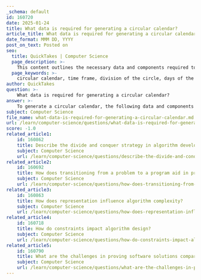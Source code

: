 ```yaml
---
_schema: default
id: 160720
date: 2025-01-24
title: What data is required for generating a circular calendar?
article_title: What data is required for generating a circular calendar?
date_format: MMM DD, YYYY
post_on_text: Posted on
seo:
  title: QuickTakes | Computer Science
  page_description: >-
    This content outlines the necessary data and components required to generate a circular calendar, including time frame, circle division, day representations, visual customization, central themes, and software tools, along with the symbolic meanings associated with circular designs.
  page_keywords: >-
    circular calendar, time frame, division of the circle, days of the month, visual elements, central theme, symbolic representation, software tools, recurring patterns
author: QuickTakes
question: >-
    What data is required for generating a circular calendar?
answer: >-
    To generate a circular calendar, the following data and components are typically required:\n\n1. **Time Frame**: The calendar should represent a specific time frame, such as a year (365 days) or a week (52 weeks). This will determine how the days are distributed around the circle.\n\n2. **Division of the Circle**: Since a full circle is 360 degrees, each month (in a 12-month calendar) would approximately take up 30 degrees. For a weekly calendar, each week would take up about 6.93 degrees. This division is essential for accurately placing the months or weeks around the circular layout.\n\n3. **Days of the Month/Week**: Each month or week needs to be represented with the correct number of days. For example, months like February may have 28 or 29 days, while others have 30 or 31 days. This data is crucial for accurate representation.\n\n4. **Visual Elements**: Consideration for visual elements such as colors, images, or text that can be added to each segment of the calendar. This customization allows for personal or thematic representation.\n\n5. **Central Theme or Goals**: Many circular calendars, such as the Round Method Circular Calendar, include a central circle that may hold a vision statement or annual goals. This thematic element can guide the design and purpose of the calendar.\n\n6. **Symbolic Representation**: Understanding the symbolic meaning of the circular design, which represents the cyclical nature of time and interconnectedness, can influence how the calendar is structured and presented.\n\n7. **Software Tools**: If creating a digital version, knowledge of vector graphics software (like Adobe Illustrator or Inkscape) or spreadsheet tools (like Google Sheets or Excel) may be necessary for designing and formatting the calendar.\n\n8. **Recurring Patterns**: If the calendar is intended to be used repeatedly (like the Mayan Calendar), understanding the cycles and patterns in nature (such as seasons or lunar cycles) can enhance its functionality.\n\nBy gathering and organizing this data, one can effectively create a circular calendar that is both functional and visually appealing.
subject: Computer Science
file_name: what-data-is-required-for-generating-a-circular-calendar.md
url: /learn/computer-science/questions/what-data-is-required-for-generating-a-circular-calendar
score: -1.0
related_article1:
    id: 160862
    title: Describe the divide and conquer strategy in algorithm development.
    subject: Computer Science
    url: /learn/computer-science/questions/describe-the-divide-and-conquer-strategy-in-algorithm-development
related_article2:
    id: 160692
    title: How does transitioning from a problem to a program aid in problem solving?
    subject: Computer Science
    url: /learn/computer-science/questions/how-does-transitioning-from-a-problem-to-a-program-aid-in-problem-solving
related_article3:
    id: 160863
    title: How does representation influence algorithm complexity?
    subject: Computer Science
    url: /learn/computer-science/questions/how-does-representation-influence-algorithm-complexity
related_article4:
    id: 160718
    title: How do constraints impact algorithm design?
    subject: Computer Science
    url: /learn/computer-science/questions/how-do-constraints-impact-algorithm-design
related_article5:
    id: 160790
    title: What are the challenges in proving software solutions compared to testing them?
    subject: Computer Science
    url: /learn/computer-science/questions/what-are-the-challenges-in-proving-software-solutions-compared-to-testing-them
---
```


&nbsp;